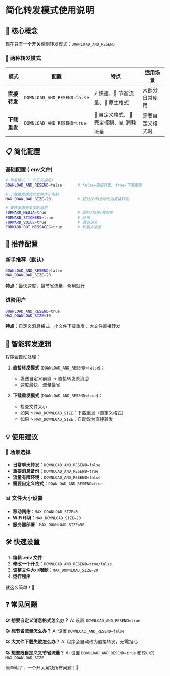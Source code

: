 # 简化转发模式使用说明

## 🎯 核心概念

现在只有**一个开关**控制转发模式：`DOWNLOAD_AND_RESEND`

### 🔄 两种转发模式

| 模式 | 配置 | 特点 | 适用场景 |
|------|------|------|----------|
| **直接转发** | `DOWNLOAD_AND_RESEND=false` | ⚡ 快速、💾 节省流量、📱 原生格式 | 大部分日常使用 |
| **下载重发** | `DOWNLOAD_AND_RESEND=true` | 🎨 自定义格式、🔧 完全控制、📊 消耗流量 | 需要自定义格式时 |

## 📋 简化配置

### 基础配置 (.env文件)
```bash
# 转发模式（一个开关搞定）
DOWNLOAD_AND_RESEND=false       # false=直接转发, true=下载重发

# 下载重发模式的文件大小限制
MAX_DOWNLOAD_SIZE=20            # 超过20MB自动改为直接转发

# 要转发哪些类型的消息
FORWARD_MEDIA=true              # 图片/视频/文档等
FORWARD_STICKERS=true           # 贴纸
FORWARD_VOICE=true              # 语音消息
FORWARD_BOT_MESSAGES=true       # 机器人消息
```

## 🔧 推荐配置

### 新手推荐（默认）
```bash
DOWNLOAD_AND_RESEND=false
MAX_DOWNLOAD_SIZE=20
```
**特点**：最快速度，最节省流量，够用就行

### 进阶用户
```bash
DOWNLOAD_AND_RESEND=true
MAX_DOWNLOAD_SIZE=10
```
**特点**：自定义消息格式，小文件下载重发，大文件直接转发

## 🤖 智能转发逻辑

程序会自动处理：

1. **直接转发模式** (`DOWNLOAD_AND_RESEND=false`)：
   - 发送自定义前缀 → 直接转发原消息
   - 速度最快，流量最省

2. **下载重发模式** (`DOWNLOAD_AND_RESEND=true`)：
   - 检查文件大小
   - 如果 ≤ `MAX_DOWNLOAD_SIZE`：下载重发（自定义格式）
   - 如果 > `MAX_DOWNLOAD_SIZE`：自动改为直接转发

## 💡 使用建议

### 🎯 场景选择
- **日常聊天转发**：`DOWNLOAD_AND_RESEND=false`
- **重要消息备份**：`DOWNLOAD_AND_RESEND=true`
- **流量有限环境**：`DOWNLOAD_AND_RESEND=false`
- **需要自定义格式**：`DOWNLOAD_AND_RESEND=true`

### 📊 文件大小设置
- **移动网络**：`MAX_DOWNLOAD_SIZE=5`
- **WiFi环境**：`MAX_DOWNLOAD_SIZE=20`
- **服务器部署**：`MAX_DOWNLOAD_SIZE=50`

## 🛠️ 快速设置

1. **编辑 .env 文件**
2. **修改一个开关**：`DOWNLOAD_AND_RESEND=true/false`
3. **调整文件大小限制**：`MAX_DOWNLOAD_SIZE=20`
4. **运行程序**

就这么简单！🎉

## ❓ 常见问题

**Q: 想要自定义消息格式怎么办？**
A: 设置 `DOWNLOAD_AND_RESEND=true`

**Q: 想节省流量怎么办？**
A: 设置 `DOWNLOAD_AND_RESEND=false`

**Q: 大文件下载失败怎么办？**
A: 程序会自动改为直接转发，无需担心

**Q: 想要既自定义又节省流量？**
A: 设置 `DOWNLOAD_AND_RESEND=true` 和较小的 `MAX_DOWNLOAD_SIZE`

简单明了，一个开关解决所有问题！🚀
